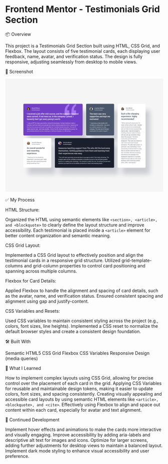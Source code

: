 # Frontend Mentor - Testimonials Grid Section

📦 Overview

This project is a Testimonials Grid Section built using HTML, CSS Grid, and Flexbox. The layout consists of five testimonial cards, each displaying user feedback, name, avatar, and verification status. The design is fully responsive, adjusting seamlessly from desktop to mobile views.

📸 Screenshot

![](./design/desktop-design.jpg)

✅ My Process

HTML Structure:

Organized the HTML using semantic elements like `<section>, <article>, and <blockquote>` to clearly define the layout structure and improve accessibility.
Each testimonial is placed inside a `<article>` element for better content organization and semantic meaning.

CSS Grid Layout:

Implemented a CSS Grid layout to effectively position and align the testimonial cards in a responsive grid structure.
Utilized grid-template-columns and grid-column properties to control card positioning and spanning across multiple columns.

Flexbox for Card Details:

Applied Flexbox to handle the alignment and spacing of card details, such as the avatar, name, and verification status.
Ensured consistent spacing and alignment using gap and justify-content.

CSS Variables and Resets:

Used CSS variables to maintain consistent styling across the project (e.g., colors, font sizes, line heights).
Implemented a CSS reset to normalize the default browser styles and create a consistent design foundation.

🛠️ Built With

Semantic HTML5
CSS Grid
Flexbox
CSS Variables
Responsive Design (media queries)

🚀 What I Learned

How to implement complex layouts using CSS Grid, allowing for precise control over the placement of each card in the grid.
Applying CSS Variables for reusable and maintainable design tokens, making it easier to update colors, font sizes, and spacing consistently.
Creating visually appealing and accessible card layouts by using semantic HTML elements like `<article>, <blockquote>, and <cite>`.
Effectively using Flexbox to align and space out content within each card, especially for avatar and text alignment.

🔄 Continued Development

Implement hover effects and animations to make the cards more interactive and visually engaging.
Improve accessibility by adding aria-labels and descriptive alt text for images and icons.
Optimize for larger screens, adding further adjustments for desktop views to maintain a balanced layout.
Implement dark mode styling to enhance visual accessibility and user preference.

